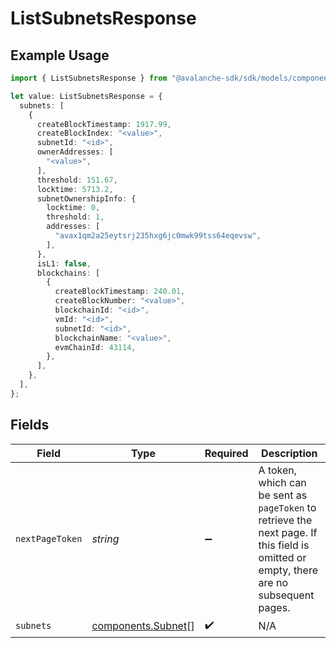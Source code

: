 # ListSubnetsResponse

## Example Usage

```typescript
import { ListSubnetsResponse } from "@avalanche-sdk/sdk/models/components";

let value: ListSubnetsResponse = {
  subnets: [
    {
      createBlockTimestamp: 1917.99,
      createBlockIndex: "<value>",
      subnetId: "<id>",
      ownerAddresses: [
        "<value>",
      ],
      threshold: 151.67,
      locktime: 5713.2,
      subnetOwnershipInfo: {
        locktime: 0,
        threshold: 1,
        addresses: [
          "avax1qm2a25eytsrj235hxg6jc0mwk99tss64eqevsw",
        ],
      },
      isL1: false,
      blockchains: [
        {
          createBlockTimestamp: 240.01,
          createBlockNumber: "<value>",
          blockchainId: "<id>",
          vmId: "<id>",
          subnetId: "<id>",
          blockchainName: "<value>",
          evmChainId: 43114,
        },
      ],
    },
  ],
};
```

## Fields

| Field                                                                                                                                  | Type                                                                                                                                   | Required                                                                                                                               | Description                                                                                                                            |
| -------------------------------------------------------------------------------------------------------------------------------------- | -------------------------------------------------------------------------------------------------------------------------------------- | -------------------------------------------------------------------------------------------------------------------------------------- | -------------------------------------------------------------------------------------------------------------------------------------- |
| `nextPageToken`                                                                                                                        | *string*                                                                                                                               | :heavy_minus_sign:                                                                                                                     | A token, which can be sent as `pageToken` to retrieve the next page. If this field is omitted or empty, there are no subsequent pages. |
| `subnets`                                                                                                                              | [components.Subnet](../../models/components/subnet.md)[]                                                                               | :heavy_check_mark:                                                                                                                     | N/A                                                                                                                                    |